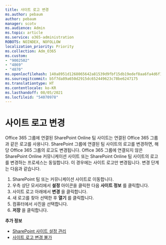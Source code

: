 ```yaml
---
title: 사이트 로고 변경
ms.author: pebaum
author: pebaum
manager: scotv
ms.audience: Admin
ms.topic: article
ms.service: o365-administration
ROBOTS: NOINDEX, NOFOLLOW
localization_priority: Priority
ms.collection: Adm_O365
ms.custom:
- "9002502"
- "4869"
- "4870"
ms.openlocfilehash: 140a8951d1268065642a81539d9fbf15db19edef8aa6fa4d6f1fd809c843d109
ms.sourcegitcommit: b5f7da89a650d2915dc652449623c78be6247175
ms.translationtype: HT
ms.contentlocale: ko-KR
ms.lasthandoff: 08/05/2021
ms.locfileid: "54070978"
---
```

# <a name="change-site-logo"></a>사이트 로고 변경

Office 365 그룹에 연결된 SharePoint Online 팀 사이트는 연결된 Office 365 그룹과 같은 로고를 사용니다. SharePoint 그룹에 연결된 팀 사이트의 로고를 변경하면, 해당 Office 365 그룹의 로고도 변경됩니다. Office 365 그룹에 연결되지 않은 SharePoint Online 커뮤니케이션 사이트 또는 SharePoint Online 팀 사이트의 로고를 변경하는 프로세스는 동일합니다. 이 경우에는 사이트 로고만 변경됩니다. 변경 단계는 다음과 같습니다.

1. SharePoint 팀 또는 커뮤니케이션 사이트로 이동합니다.
2. 우측 상단 모서리에서 **설정** 아이콘을 클릭한 다음 **사이트 정보** 를 클릭합니다.
3. 사이트 로고 아래에서 **변경** 을 클릭합니다.
4. 새 로고를 찾아 선택한 후 **열기** 를 클릭합니다.
5. 컴퓨터에서 사진을 선택합니다.
6. **저장** 을 클릭합니다.

**추가 정보**

- [SharePoint 사이트 설정 관리](https://support.office.com/article/manage-your-sharepoint-site-settings-8376034d-d0c7-446e-9178-6ab51c58df42)
- [사이트 로고 변경 불가](https://docs.microsoft.com/sharepoint/troubleshoot/sites/error-when-changing-o365-site-logo)
